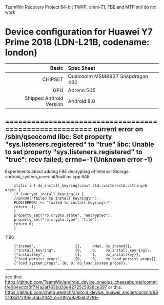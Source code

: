 TeamWin Recovery Project
64-bit TWRP, omni-7.1, FBE and MTP still do not work

Device configuration for Huawei Y7 Prime 2018 (LDN-L21B, codename: london)
=====================================================

Basic   | Spec Sheet
-------:|:-------------------------
CHIPSET | Qualcomm MSM8937 Snapdragon 430
GPU     | Adreno 505
Shipped Android Version | Android 8.0

=======================================================
current error on /sbin/qseecomd
libc: Set property "sys.listeners.registered" to "true"
libc: Unable to set property "sys.listeners.registered" to "true": recv failed;
errno=-1 (Unknown error -1)
-----
Experiments about adding FBE decrypting of Internal Storage.
android_system_core/init/builtins.cpp
646 

        static int do_install_keyring(const std::vector<std::string>& args) {
        if (e4crypt_install_keyring()) {
        //ERROR("failed to install keyring\n");
        PLOG(ERROR) << "failed to install keyring\n";
        return -1;
        }
        property_set("ro.crypto.state", "encrypted");
        property_set("ro.crypto.type", "file");
        return 0;
        }
1196    
        
        {"insmod",                  {1,     kMax, do_insmod}},	
        {"install_keyring",         {0,     0,    do_install_keyring}},
        {"installkey",              {1,     1,    do_installkey}},
        {"load_persist_props",      {0,     0,    do_load_persist_props}},
        {"load_system_props", {0, 0, do_load_system_props}},
-----
see this: https://github.com/TeamWin/android_device_oneplus_cheeseburger/commit/e684edca5f714a2af163bd33e42725c5828ce397
or this: https://github.com/chetgurevitch/android_device_huawei_angler/commit/982198a17236ec04c2042a1e7097d8a855b2761e
